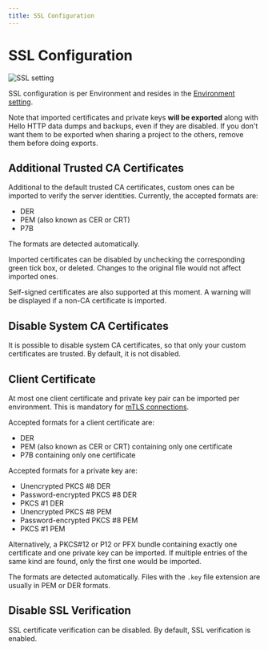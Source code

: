 ```yaml
---
title: SSL Configuration
---
```


# SSL Configuration

![SSL setting](../ssl-config.png)

SSL configuration is per Environment and resides in the [Environment setting](environments).

Note that imported certificates and private keys **will be exported** along with Hello HTTP data dumps and backups, even
if they are disabled. If you don't want them to be exported when sharing a project to the others, remove them before
doing exports.

## Additional Trusted CA Certificates

Additional to the default trusted CA certificates, custom ones can be imported to verify the server identities.
Currently, the accepted formats are:
- DER
- PEM (also known as CER or CRT)
- P7B

The formats are detected automatically.

Imported certificates can be disabled by unchecking the corresponding green tick box, or deleted. Changes to the
original file would not affect imported ones.

Self-signed certificates are also supported at this moment. A warning will be displayed if a non-CA certificate is
imported.

## Disable System CA Certificates

It is possible to disable system CA certificates, so that only your custom certificates are trusted.
By default, it is not disabled.

## Client Certificate

At most one client certificate and private key pair can be imported per environment. This is mandatory for
[mTLS connections](https://en.wikipedia.org/wiki/Mutual_authentication#mTLS).

Accepted formats for a client certificate are:
- DER
- PEM (also known as CER or CRT) containing only one certificate
- P7B containing only one certificate

Accepted formats for a private key are:
- Unencrypted PKCS #8 DER
- Password-encrypted PKCS #8 DER
- PKCS #1 DER
- Unencrypted PKCS #8 PEM
- Password-encrypted PKCS #8 PEM
- PKCS #1 PEM

Alternatively, a PKCS#12 or P12 or PFX bundle containing exactly one certificate and one private key can be imported. If multiple entries of the same kind are found, only the first one would be imported.

The formats are detected automatically. Files with the `.key` file extension are usually in PEM or DER formats.


## Disable SSL Verification

SSL certificate verification can be disabled. By default, SSL verification is enabled.

